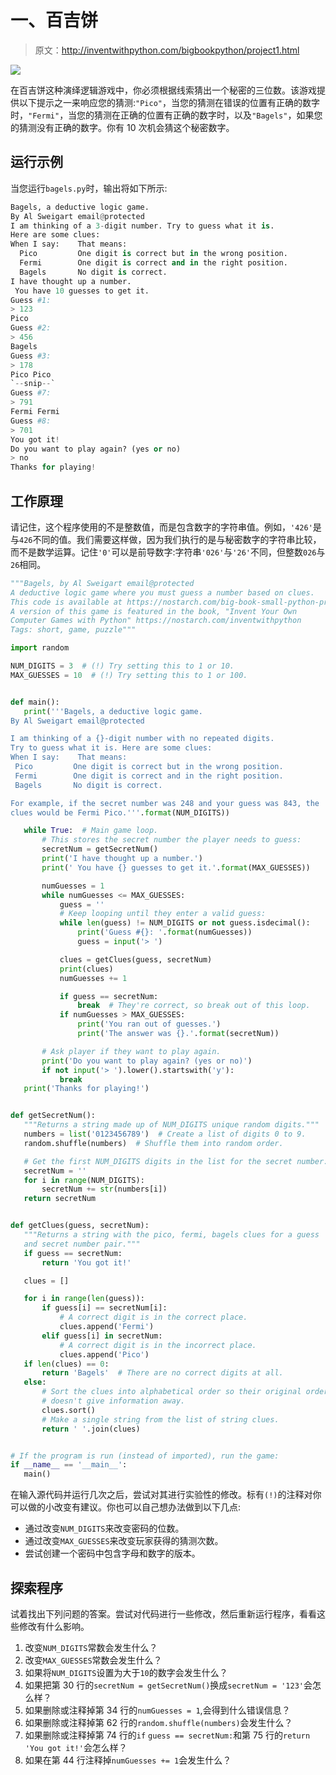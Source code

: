 # 一、百吉饼

> 原文：<http://inventwithpython.com/bigbookpython/project1.html>

![](img/9d995d63aaead72cad01120081eb8f75.png)

在百吉饼这种演绎逻辑游戏中，你必须根据线索猜出一个秘密的三位数。该游戏提供以下提示之一来响应您的猜测:`"Pico"`，当您的猜测在错误的位置有正确的数字时，`"Fermi"`，当您的猜测在正确的位置有正确的数字时，以及`"Bagels"`，如果您的猜测没有正确的数字。你有 10 次机会猜这个秘密数字。

## 运行示例

当您运行`bagels.py`时，输出将如下所示:

```py
Bagels, a deductive logic game.
By Al Sweigart email@protected
I am thinking of a 3-digit number. Try to guess what it is.
Here are some clues:
When I say:    That means:
  Pico         One digit is correct but in the wrong position.
  Fermi        One digit is correct and in the right position.
  Bagels       No digit is correct.
I have thought up a number.
 You have 10 guesses to get it.
Guess #1:
> 123
Pico
Guess #2:
> 456
Bagels
Guess #3:
> 178
Pico Pico
`--snip--`
Guess #7:
> 791
Fermi Fermi
Guess #8:
> 701
You got it!
Do you want to play again? (yes or no)
> no
Thanks for playing!
```

## 工作原理

请记住，这个程序使用的不是整数值，而是包含数字的字符串值。例如，`'426'`是与`426`不同的值。我们需要这样做，因为我们执行的是与秘密数字的字符串比较，而不是数学运算。记住`'0'`可以是前导数字:字符串`'026'`与`'26'`不同，但整数`026`与`26`相同。

```py
"""Bagels, by Al Sweigart email@protected
A deductive logic game where you must guess a number based on clues.
This code is available at https://nostarch.com/big-book-small-python-programming
A version of this game is featured in the book, "Invent Your Own
Computer Games with Python" https://nostarch.com/inventwithpython
Tags: short, game, puzzle"""

import random

NUM_DIGITS = 3  # (!) Try setting this to 1 or 10.
MAX_GUESSES = 10  # (!) Try setting this to 1 or 100.


def main():
   print('''Bagels, a deductive logic game.
By Al Sweigart email@protected

I am thinking of a {}-digit number with no repeated digits.
Try to guess what it is. Here are some clues:
When I say:    That means:
 Pico         One digit is correct but in the wrong position.
 Fermi        One digit is correct and in the right position.
 Bagels       No digit is correct.

For example, if the secret number was 248 and your guess was 843, the
clues would be Fermi Pico.'''.format(NUM_DIGITS))

   while True:  # Main game loop.
       # This stores the secret number the player needs to guess:
       secretNum = getSecretNum()
       print('I have thought up a number.')
       print(' You have {} guesses to get it.'.format(MAX_GUESSES))

       numGuesses = 1
       while numGuesses <= MAX_GUESSES:
           guess = ''
           # Keep looping until they enter a valid guess:
           while len(guess) != NUM_DIGITS or not guess.isdecimal():
               print('Guess #{}: '.format(numGuesses))
               guess = input('> ')

           clues = getClues(guess, secretNum)
           print(clues)
           numGuesses += 1

           if guess == secretNum:
               break  # They're correct, so break out of this loop.
           if numGuesses > MAX_GUESSES:
               print('You ran out of guesses.')
               print('The answer was {}.'.format(secretNum))

       # Ask player if they want to play again.
       print('Do you want to play again? (yes or no)')
       if not input('> ').lower().startswith('y'):
           break
   print('Thanks for playing!')


def getSecretNum():
   """Returns a string made up of NUM_DIGITS unique random digits."""
   numbers = list('0123456789')  # Create a list of digits 0 to 9.
   random.shuffle(numbers)  # Shuffle them into random order.

   # Get the first NUM_DIGITS digits in the list for the secret number:
   secretNum = ''
   for i in range(NUM_DIGITS):
       secretNum += str(numbers[i])
   return secretNum


def getClues(guess, secretNum):
   """Returns a string with the pico, fermi, bagels clues for a guess
   and secret number pair."""
   if guess == secretNum:
       return 'You got it!'

   clues = []

   for i in range(len(guess)):
       if guess[i] == secretNum[i]:
           # A correct digit is in the correct place.
           clues.append('Fermi')
       elif guess[i] in secretNum:
           # A correct digit is in the incorrect place.
           clues.append('Pico')
   if len(clues) == 0:
       return 'Bagels'  # There are no correct digits at all.
   else:
       # Sort the clues into alphabetical order so their original order
       # doesn't give information away.
       clues.sort()
       # Make a single string from the list of string clues.
       return ' '.join(clues)


# If the program is run (instead of imported), run the game:
if __name__ == '__main__':
   main() 
```

在输入源代码并运行几次之后，尝试对其进行实验性的修改。标有`(!)`的注释对你可以做的小改变有建议。你也可以自己想办法做到以下几点:

*   通过改变`NUM_DIGITS`来改变密码的位数。
*   通过改变`MAX_GUESSES`来改变玩家获得的猜测次数。
*   尝试创建一个密码中包含字母和数字的版本。

## 探索程序

试着找出下列问题的答案。尝试对代码进行一些修改，然后重新运行程序，看看这些修改有什么影响。

1.  改变`NUM_DIGITS`常数会发生什么？
2.  改变`MAX_GUESSES`常数会发生什么？
3.  如果将`NUM_DIGITS`设置为大于`10`的数字会发生什么？
4.  如果把第 30 行的`secretNum = getSecretNum()`换成`secretNum = '123'`会怎么样？
5.  如果删除或注释掉第 34 行的`numGuesses = 1`,会得到什么错误信息？
6.  如果删除或注释掉第 62 行的`random.shuffle(numbers)`会发生什么？
7.  如果删除或注释掉第 74 行的`if` `guess == secretNum:`和第 75 行的`return 'You got it!'`会怎么样？
8.  如果在第 44 行注释掉`numGuesses += 1`会发生什么？